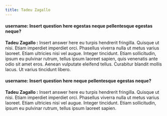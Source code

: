 ```yaml
---
title: Tadeu Zagallo
---
```



#### username: Insert question here egestas neque pellentesque egestas neque?

**Tadeu Zagallo :** Insert answer here eu turpis hendrerit fringilla. Quisque ut nisi. Etiam imperdiet imperdiet orci. Phasellus viverra nulla ut metus varius laoreet. Etiam ultricies nisi vel augue. Integer tincidunt. Etiam sollicitudin, ipsum eu pulvinar rutrum, tellus ipsum laoreet sapien, quis venenatis ante odio sit amet eros. Aenean vulputate eleifend tellus. Curabitur blandit mollis lacus. Ut varius tincidunt libero.

#### username: Insert question here  neque pellentesque egestas neque?

**Tadeu Zagallo :** Insert answer here eu turpis hendrerit fringilla. Quisque ut nisi. Etiam imperdiet imperdiet orci. Phasellus viverra nulla ut metus varius laoreet. Etiam ultricies nisi vel augue. Integer tincidunt. Etiam sollicitudin, ipsum eu pulvinar rutrum, tellus ipsum laoreet sapien.
